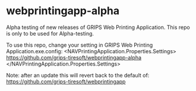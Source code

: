 # webprintingapp-alpha
Alpha testing of new releases of GRIPS Web Printing Application.
This repo is only to be used for Alpha-testing.

To use this repo, change your setting in GRIPS Web Printing Application.exe.config:
  <applicationSettings>
    <NAVPrintingApplication.Properties.Settings>
      <setting name="GitHubPath" serializeAs="String">
        <value>https://github.com/grips-tiresoft/webprintingapp-alpha</value>
      </setting>
    </NAVPrintingApplication.Properties.Settings>
  </applicationSettings>

Note: after an update this will revert back to the default of:
https://github.com/grips-tiresoft/webprintingapp
